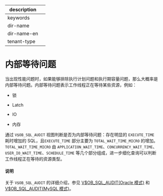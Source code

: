 |description||
|---|---|
|keywords||
|dir-name||
|dir-name-en||
|tenant-type||

# 内部等待问题

当出现性能问题时，如果能够排除执行计划问题和执行期容量问题，那么大概率是内部等待问题。内部等待问题表示工作线程正在等待某些资源，例如：

* 锁

* Latch

* IO

* 内存

通过 `V$OB_SQL_AUDIT` 视图判断是否为内部等待问题：存在明显的 `EXECUTE_TIME` 耗时增加的 SQL，且`EXECUTE_TIME` 部分主要为 `TOTAL_WAIT_TIME_MICRO` 的增加。`TOTAL_WAIT_TIME_MICRO` 由 `APPLICATION_WAIT_TIME`、`CONCURRENCY_WAIT_TIME`、`USER_IO_WAIT_TIME`、`SCHEDULE_TIME` 等几个部分组成，进一步细化查询可以判断工作线程正在等待的资源类型。

<main id="notice" type='explain'>
    <h4>说明</h4>
    <p>关于 <code>V$OB_SQL_AUDIT</code> 的详细介绍，参见 <a href="../../../../700.reference/700.system-views/500.system-view-of-oracle-mode/300.performance-view-of-oracle-mode/35300.v-ob_sql_audit-of-oracle-mode.md">V$OB_SQL_AUDIT(Oracle 模式)</a> 和 <a href="../../../../700.reference/700.system-views/400.system-view-of-mysql-mode/300.performance-view-of-mysql-mode/34100.v-ob_sql_audit-of-mysql-mode.md">V$OB_SQL_AUDIT(MySQL 模式)</a>。</p>
</main>
